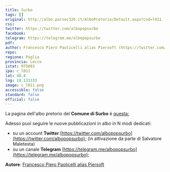 ```yaml
---
title: Surbo
tags: []
original: http://albo.parsec326.it/AlboPretorio/Default.aspx?cod=l011
rss: 
twitter: https://twitter.com/albopopsurbo
facebook: 
telegram: https://telegram.me/albopopsurbo
pdf: 
author: Francesco Piero Paolicelli alias Piersoft (https://twitter.com/Piersoft)
repo: 
regione: Puglia
provincia: Lecce
istat: 075083
ipa: c_l011
lat: 40.4
lng: 18.133333
image: c_l011.png
accessible: false
standard: false
official: false
---
```


La pagina dell'albo pretorio del **Comune di Surbo** è [questa:](http://albo.parsec326.it/AlboPretorio/Default.aspx?cod=l011)

Adesso puoi seguire le nuove pubblicazioni in albo in N modi dedicati:

* su un account **Twitter** [https://twitter.com/albopopsurbo](https://twitter.com/albopopsurbo); (in attivazione da parte di Salvatore Maletesta)
* su un canale **Telegram** [https://telegram.me/albopopsurbo](https://telegram.me/albopopsurbo);


**Autore**: [Francesco Piero Paolicelli alias Piersoft](https://twitter.com/Piersoft)
